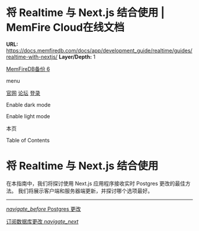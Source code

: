 # 将 Realtime 与 Next.js 结合使用 | MemFire Cloud在线文档

**URL:** https://docs.memfiredb.com/docs/app/development_guide/realtime/guides/realtime-with-nextjs/
**Layer/Depth:** 1

[MemFireDB备份 6](/)

menu

[官网](https://memfiredb.com/)
[论坛](https://community.memfiredb.com/)
[登录](https://cloud.memfiredb.com/auth/login)

Enable dark mode

Enable light mode

本页

Table of Contents

# 将 Realtime 与 Next.js 结合使用

在本指南中，我们将探讨使用 Next.js 应用程序接收实时 Postgres 更改的最佳方法。
我们将展示客户端和服务器端更新，并探讨哪个选项最好。

---

[*navigate\_before* Postgres 更改](/docs/app/development_guide/realtime/guides/postgres-changes/)

[订阅数据库更改 *navigate\_next*](/docs/app/development_guide/realtime/guides/subscribing-to-database-changes/)
